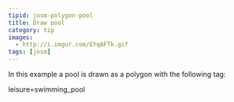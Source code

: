 ```yaml
---
tipid: josm-polygon-pool
title: Draw pool
category: tip
images:
  - http://i.imgur.com/EYqAFTk.gif
tags: [josm]
---
```


In this example a pool is drawn as a polygon with the following tag:

leisure=swimming_pool
